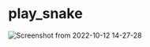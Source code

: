 # play_snake

![Screenshot from 2022-10-12 14-27-28](https://user-images.githubusercontent.com/8343415/195327758-ec4904f1-ac8a-4261-a8df-cc93bbd86a0c.png)
